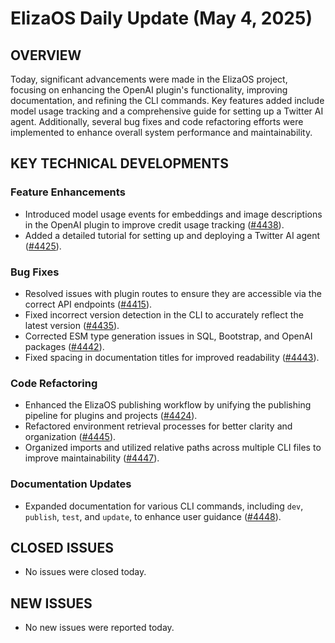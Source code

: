 # ElizaOS Daily Update (May 4, 2025)

## OVERVIEW 
Today, significant advancements were made in the ElizaOS project, focusing on enhancing the OpenAI plugin's functionality, improving documentation, and refining the CLI commands. Key features added include model usage tracking and a comprehensive guide for setting up a Twitter AI agent. Additionally, several bug fixes and code refactoring efforts were implemented to enhance overall system performance and maintainability.

## KEY TECHNICAL DEVELOPMENTS

### Feature Enhancements
- Introduced model usage events for embeddings and image descriptions in the OpenAI plugin to improve credit usage tracking ([#4438](https://github.com/elizaos/eliza/pull/4438)).
- Added a detailed tutorial for setting up and deploying a Twitter AI agent ([#4425](https://github.com/elizaos/eliza/pull/4425)).

### Bug Fixes
- Resolved issues with plugin routes to ensure they are accessible via the correct API endpoints ([#4415](https://github.com/elizaos/eliza/pull/4415)).
- Fixed incorrect version detection in the CLI to accurately reflect the latest version ([#4435](https://github.com/elizaos/eliza/pull/4435)).
- Corrected ESM type generation issues in SQL, Bootstrap, and OpenAI packages ([#4442](https://github.com/elizaos/eliza/pull/4442)).
- Fixed spacing in documentation titles for improved readability ([#4443](https://github.com/elizaos/eliza/pull/4443)).

### Code Refactoring
- Enhanced the ElizaOS publishing workflow by unifying the publishing pipeline for plugins and projects ([#4424](https://github.com/elizaos/eliza/pull/4424)).
- Refactored environment retrieval processes for better clarity and organization ([#4445](https://github.com/elizaos/eliza/pull/4445)).
- Organized imports and utilized relative paths across multiple CLI files to improve maintainability ([#4447](https://github.com/elizaos/eliza/pull/4447)).

### Documentation Updates
- Expanded documentation for various CLI commands, including `dev`, `publish`, `test`, and `update`, to enhance user guidance ([#4448](https://github.com/elizaos/eliza/pull/4448)).

## CLOSED ISSUES
- No issues were closed today.

## NEW ISSUES
- No new issues were reported today.